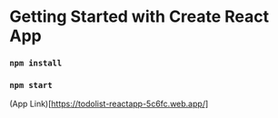 # Getting Started with Create React App

### `npm install`

### `npm start`

(App Link)[https://todolist-reactapp-5c6fc.web.app/]
